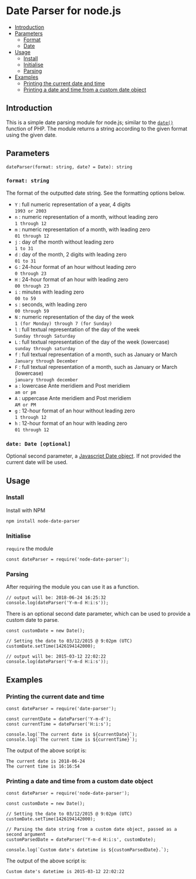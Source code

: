 # Date Parser for node.js

<!-- toc -->

- [Introduction](#introduction)
- [Parameters](#parameters)
  * [Format](#format)
  * [Date](#date)
- [Usage](#usage)
  * [Install](#install)
  * [Initialise](#initialise)
  * [Parsing](#parsing)
- [Examples](#examples)
  * [Printing the current date and time](#printing-the-current-date-and-time)
  * [Printing a date and time from a custom date object](#printing-a-date-and-time-from-a-custom-date-object)

<!-- tocstop -->

## Introduction
This is a simple date parsing module for node.js; similar to the [```date()```](http://php.net/manual/en/function.date.php) function of PHP. The module returns a string according to the given format using the given date.

## Parameters
```dateParser(format: string, date? = Date): string```

### ```format: string```
The format of the outputted date string. See the formatting options below.
 - ``Y`` : full numeric representation of a year, 4 digits
 <br/>```1993 or 2003```
 - ``n`` : numeric representation of a month, without leading zero
 <br/>```1 through 12```
 - ``m`` : numeric representation of a month, with leading zero
 <br/>```01 through 12```
 - ``j`` : day of the month without leading zero
 <br/>```1 to 31```
 - ``d`` : day of the month, 2 digits with leading zero
 <br/>```01 to 31```
 - ``G`` : 24-hour format of an hour without leading zero
 <br/>```0 through 23```
 - ``H`` : 24-hour format of an hour with leading zero
 <br/>```00 through 23```
 - ``i`` : minutes with leading zero
 <br/>```00 to 59```
 - ``s`` : seconds, with leading zero
 <br/>```00 through 59```
 - ``N`` : numeric representation of the day of the week
 <br/>```1 (for Monday) through 7 (for Sunday)```
 - ``l`` : full textual representation of the day of the week
 <br/>```Sunday through Saturday```
 - ``L`` : full textual representation of the day of the week (lowercase)
 <br/>```sunday through saturday```
 - ``f`` : full textual representation of a month, such as January or March
 <br/>```January through December```
 - ``F`` : full textual representation of a month, such as January or March (lowercase)
 <br/>```january through december```
 - ``a`` : lowercase Ante meridiem and Post meridiem
 <br/>```am or pm```
 - ``A`` : uppercase Ante meridiem and Post meridiem
 <br/>```AM or PM```
 - ``g`` : 12-hour format of an hour without leading zero
 <br/>```1 through 12```
 - ``h`` : 12-hour format of an hour with leading zero
 <br/>```01 through 12```

### ```date: Date [optional]```
Optional second parameter, a [Javascript Date object](https://developer.mozilla.org/en-US/docs/Web/JavaScript/Reference/Global_Objects/Date). If not provided the current date will be used.

## Usage
### Install
Install with NPM
```
npm install node-date-parser
```

### Initialise
```require``` the module
```
const dateParser = require('node-date-parser');
```

### Parsing
After requiring the module you can use it as a function.
```
// output will be: 2018-06-24 16:25:32
console.log(dateParser('Y-m-d H:i:s'));
```

There is an optional second date parameter, which can be used to provide a custom date to parse.

```
const customDate = new Date();

// Setting the date to 03/12/2015 @ 9:02pm (UTC)
customDate.setTime(1426194142000);

// output will be: 2015-03-12 22:02:22
console.log(dateParser('Y-m-d H:i:s'));
```

## Examples
### Printing the current date and time
```
const dateParser = require('date-parser');

const currentDate = dateParser('Y-m-d');
const currentTime = dateParser('H:i:s');

console.log(`The current date is ${currentDate}`);
console.log(`The current time is ${currentTime}`);
```
The output of the above script is:
```
The current date is 2018-06-24
The current time is 16:16:54
```

### Printing a date and time from a custom date object
```
const dateParser = require('node-date-parser');

const customDate = new Date();

// Setting the date to 03/12/2015 @ 9:02pm (UTC)
customDate.setTime(1426194142000);

// Parsing the date string from a custom date object, passed as a second argument
customParsedDate = dateParser('Y-m-d H:i:s', customDate);

console.log(`Custom date's datetime is ${customParsedDate}.`);
```

The output of the above script is:
```
Custom date's datetime is 2015-03-12 22:02:22
```